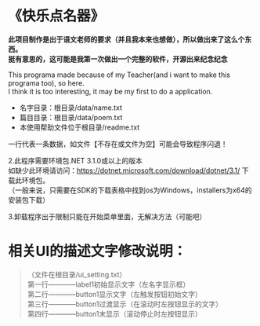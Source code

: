 # 《快乐点名器》
**此项目制作是出于语文老师的要求（并且我本来也想做），所以做出来了这么个东西。  
挺有意思的，这可能是我第一次做出一个完整的软件，开源出来纪念纪念**  
  
This programa made because of my Teacher(and i want to make this programa too), so here.  
I think it is too interesting, it may be my first to do a application.  

+ 名字目录：根目录/data/name.txt  
+ 篇目目录：根目录/data/poem.txt  
+ 本使用帮助文件位于根目录/readme.txt  

一行代表一条数据，如文件【不存在或文件为空】可能会导致程序闪退！  

2.此程序需要环境包.NET 3.1.0或以上的版本  
如缺少此环境请访问：https://dotnet.microsoft.com/download/dotnet/3.1/  下载此环境包。  
（一般来说，只需要在SDK的下载表格中找到os为Windows，installers为x64的安装包下载）  

3.卸载程序出于限制只能在开始菜单里面，无解决方法（可能吧）


# 相关UI的描述文字修改说明：  
> （文件在根目录/ui_setting.txt）  
> 第一行————label1初始显示文字（左名字显示框）  
> 第二行————button1显示文字（左触发按钮初始文字）  
> 第三行————button1过渡显示（在滚动时左按钮显示的文字）  
> 第四行————button1末显示（滚动停止时左按钮显示） 
